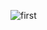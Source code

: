 ![first](https://github.com/BoborahimAlisherovich/First-django/assets/157810653/d2689454-d624-40d9-8198-c97077433803)
